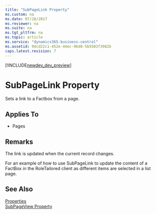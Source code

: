 ```yaml
---
title: "SubPageLink Property"
ms.custom: na
ms.date: 07/28/2017
ms.reviewer: na
ms.suite: na
ms.tgt_pltfrm: na
ms.topic: article
ms.service: "dynamics365-business-central"
ms.assetid: 94cd22c1-452e-44ec-96d0-5b5503f3982b
caps.latest.revision: 7
---
```


[!INCLUDE[newdev_dev_preview](../includes/newdev_dev_preview.md)]

# SubPageLink Property
Sets a link to a Factbox from a page.  
  
## Applies To  
  
-   Pages  
  
## Remarks  
 The link is updated when the current record changes.  
  
 For an example of how to use SubPageLink to update the content of a FactBox in the RoleTailored client as different items are selected in a list page. <!-- See [Walkthrough: Adding a FactBox to the Customer List Page](../devenv-Walkthrough-Adding-a-FactBox-to-the-Customer-List-Page.md).  -->
  
## See Also  
 [Properties](devenv-properties.md)  
 [SubPageView Property](devenv-subpageview-property.md)